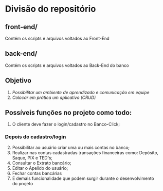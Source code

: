 # Divisão do repositório
## front-end/
Contém os scripts e arquivos voltados ao Front-End

## back-end/
Contém os scripts e arquivos voltados ao Back-End do banco

## Objetivo
1) _Possibilitar um ambiente de aprendizado e comunicação em equipe_
3) _Colocar em prática um aplicativo (CRUD)_

## Possíveis funções no projeto como todo:
1) O cliente deve fazer o login/cadastro no Banco-Click;
### Depois do cadastro/login
2) Possibilitar ao usuário criar uma ou mais contas no banco;
3) Realizar nas contas cadastradas transações financeiras como: Depósito, Saque, PIX e TED's;
4) Consultar o Extrato bancário;
5) Editar o Apelido do usuário;
6) Fechar contas bancárias
7) E demais funcionalidade que podem surgir durante o desenvolvimento do projeto
